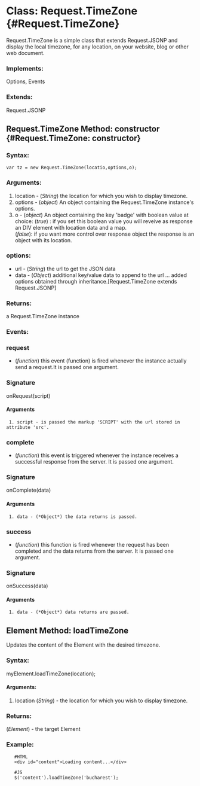 Class: Request.TimeZone {#Request.TimeZone}
=========================================================

Request.TimeZone is a simple class that extends Request.JSONP and display the local timezone, for any location, on your website, blog or other web document.

### Implements:

Options, Events

### Extends:

Request.JSONP


Request.TimeZone Method: constructor {#Request.TimeZone: constructor}
----------------------------------------------------------------------------------


### Syntax:

    var tz = new Request.TimeZone(locatio,options,o);

### Arguments:

1. location - (*String*) the location for which you wish to display timezone.
2. options  - (*object*) An object containing the Request.TimeZone instance's options.
3. o        - (*object*) An object containing the key 'badge' with boolean value at choice:
                           (*true*) : if you set this boolean value you will reveive as response 
                                       an DIV element with location data and a map.  
                           (*false*): if you want more control over response object 
                                      the response is an object with its location.

### options:

* url  - (*String*)  the url to get the JSON data
* data - (*Object*)  additional key/value data to append to the url
...
added options obtained through inheritance.[Request.TimeZone extends Request.JSONP]

### Returns:

a Request.TimeZone instance

### Events:

### request

* (*function*) this event (function) is fired whenever the instance actually send a request.It is passed one argument.

### Signature

   onRequest(script)

#### Arguments
     1. script - is passed the markup 'SCRIPT' with the url stored in attribute 'src'.


### complete

* (*function*) this event is triggered whenever the instance receives a successful response from the server. It is passed one argument.

### Signature

   onComplete(data)

#### Arguments
     1. data - (*Object*) the data returns is passed.

### success

* (*function*) this function is fired whenever the request has been completed and the data returns from the server. It is passed one argument.

### Signature

   onSuccess(data)

#### Arguments
     1. data - (*Object*) data returns are passed.

## Element Method: loadTimeZone

Updates the content of the Element with the desired timezone.

### Syntax:

myElement.loadTimeZone(location);

#### Arguments:
1. location (*String*) - the location for which you wish to display timezone.

### Returns:

(*Element*) - the target Element

### Example:

       #HTML
       <div id="content">Loading content...</div>

       #JS
       $('content').loadTimeZone('bucharest');
